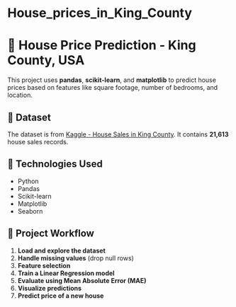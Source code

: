 # House_prices_in_King_County

# 🏡 House Price Prediction - King County, USA

This project uses **pandas**, **scikit-learn**, and **matplotlib** to predict house prices based on features like square footage, number of bedrooms, and location.

## 📂 Dataset  
The dataset is from [Kaggle - House Sales in King County](https://www.kaggle.com/datasets/harlfoxem/housesalesprediction). It contains **21,613** house sales records.

## 🔧 Technologies Used  
- Python  
- Pandas  
- Scikit-learn  
- Matplotlib  
- Seaborn  

## 📌 Project Workflow  
1. **Load and explore the dataset**
2. **Handle missing values** (drop null rows)
3. **Feature selection**
4. **Train a Linear Regression model**
5. **Evaluate using Mean Absolute Error (MAE)**
6. **Visualize predictions**
7. **Predict price of a new house**
